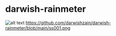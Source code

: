 # darwish-rainmeter

![alt text](https://github.com/darwishzain/darwish-rainmeter/blob/main/ss001.png?raw=true)
            https://github.com/darwishzain/darwish-rainmeter/blob/main/ss001.png
